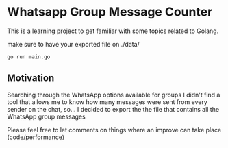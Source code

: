 # Whatsapp Group Message Counter

This is a learning project to get familiar with some topics related to Golang.

make sure to have your exported file on ./data/

```bash
go run main.go
```

## Motivation

Searching through the WhatsApp options available for groups I didn't find a tool that allows me to know how many messages were sent from every sender on the chat, so... I decided to export the the file that contains all the WhatsApp group messages

Please feel free to let comments on things where an improve can take place (code/performance)